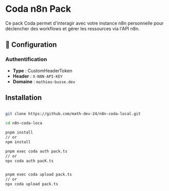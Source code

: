 # Coda n8n Pack

Ce pack Coda permet d'interagir avec votre instance n8n personnelle pour déclencher des workflows et gérer les ressources via l'API n8n.

## 🔧 Configuration

### Authentification
- **Type** : CustomHeaderToken
- **Header** : `X-N8N-API-KEY`
- **Domaine** : `mathieu-busse.dev`


## Installation

```bash

git clone https://github.com/math-dev-24/n8n-coda-local.git

cd n8n-coda-loca

pnpm install
// or
npm install

pnpm exec coda auth pack.ts
// or
npx coda auth pacK.ts


pnpm exec coda upload pack.ts
// or 
npx coda upload pack.ts

```